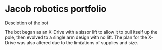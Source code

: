 # Jacob robotics portfolio

Desciption of the bot 

The bot began as an X-Drive with a sissor lift to allow it to pull itself up the pole, then evolved to a single arm design with no lift. The plan for the X-Drive was also altered due to the limitations of supplies and size.

